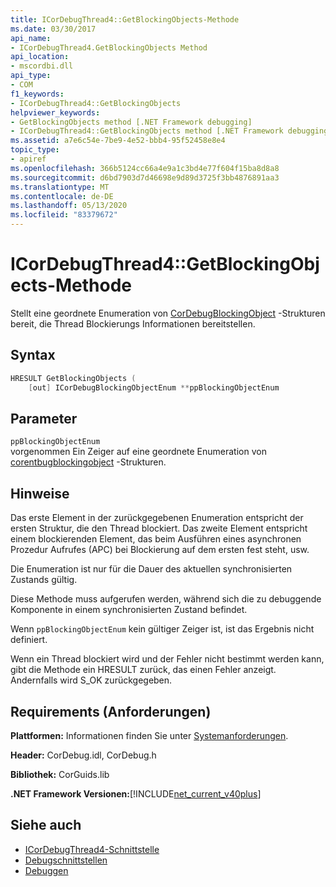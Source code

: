```yaml
---
title: ICorDebugThread4::GetBlockingObjects-Methode
ms.date: 03/30/2017
api_name:
- ICorDebugThread4.GetBlockingObjects Method
api_location:
- mscordbi.dll
api_type:
- COM
f1_keywords:
- ICorDebugThread4::GetBlockingObjects
helpviewer_keywords:
- GetBlockingObjects method [.NET Framework debugging]
- ICorDebugThread4::GetBlockingObjects method [.NET Framework debugging]
ms.assetid: a7e6c54e-7be9-4e52-bbb4-95f52458e8e4
topic_type:
- apiref
ms.openlocfilehash: 366b5124cc66a4e9a1c3bd4e77f604f15ba8d8a8
ms.sourcegitcommit: d6bd7903d7d46698e9d89d3725f3bb4876891aa3
ms.translationtype: MT
ms.contentlocale: de-DE
ms.lasthandoff: 05/13/2020
ms.locfileid: "83379672"
---
```

# <a name="icordebugthread4getblockingobjects-method"></a>ICorDebugThread4::GetBlockingObjects-Methode
Stellt eine geordnete Enumeration von [CorDebugBlockingObject](cordebugblockingobject-structure.md) -Strukturen bereit, die Thread Blockierungs Informationen bereitstellen.  
  
## <a name="syntax"></a>Syntax  
  
```cpp  
HRESULT GetBlockingObjects (  
    [out] ICorDebugBlockingObjectEnum **ppBlockingObjectEnum  
```  
  
## <a name="parameters"></a>Parameter  
 `ppBlockingObjectEnum`  
 vorgenommen Ein Zeiger auf eine geordnete Enumeration von [corentbugblockingobject](cordebugblockingobject-structure.md) -Strukturen.  
  
## <a name="remarks"></a>Hinweise  
 Das erste Element in der zurückgegebenen Enumeration entspricht der ersten Struktur, die den Thread blockiert. Das zweite Element entspricht einem blockierenden Element, das beim Ausführen eines asynchronen Prozedur Aufrufes (APC) bei Blockierung auf dem ersten fest steht, usw.  
  
 Die Enumeration ist nur für die Dauer des aktuellen synchronisierten Zustands gültig.  
  
 Diese Methode muss aufgerufen werden, während sich die zu debuggende Komponente in einem synchronisierten Zustand befindet.  
  
 Wenn `ppBlockingObjectEnum` kein gültiger Zeiger ist, ist das Ergebnis nicht definiert.  
  
 Wenn ein Thread blockiert wird und der Fehler nicht bestimmt werden kann, gibt die Methode ein HRESULT zurück, das einen Fehler anzeigt. Andernfalls wird S_OK zurückgegeben.  
  
## <a name="requirements"></a>Requirements (Anforderungen)  
 **Plattformen:** Informationen finden Sie unter [Systemanforderungen](../../get-started/system-requirements.md).  
  
 **Header:** CorDebug.idl, CorDebug.h  
  
 **Bibliothek:** CorGuids.lib  
  
 **.NET Framework Versionen:**[!INCLUDE[net_current_v40plus](../../../../includes/net-current-v40plus-md.md)]  
  
## <a name="see-also"></a>Siehe auch

- [ICorDebugThread4-Schnittstelle](icordebugthread4-interface.md)
- [Debugschnittstellen](debugging-interfaces.md)
- [Debuggen](index.md)
